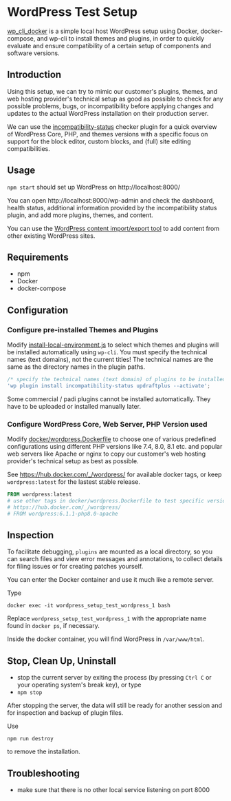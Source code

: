 # WordPress Test Setup

[wp_cli_docker](https://github.com/openmindculture/wp_cli_docker) is a simple local host WordPress setup using Docker, docker-compose, and wp-cli to install themes and plugins, in order to quickly evaluate and ensure compatibility of a certain setup of components and software versions.

## Introduction

Using this setup, we can try to mimic our customer's plugins, themes, and web hosting provider's technical setup as good as possible to check for any possible problems, bugs, or incompatibility before applying changes and updates to the actual WordPress installation on their production server.

We can use the [incompatibility-status](https://wordpress.org/plugins/incompatibility-status/) checker plugin for a quick overview of WordPress Core, PHP, and themes versions with a specific focus on support for the block editor, custom blocks, and (full) site editing compatibilities.

## Usage

`npm start` should set up WordPress on http://localhost:8000/

You can open http://localhost:8000/wp-admin and check the dashboard, health status, additional information provided by the incompatibility status plugin, and add more plugins, themes, and content.

You can use the [WordPress content import/export tool](https://learn.wordpress.org/tutorial/tools-import-and-export/) to add content from other existing WordPress sites.

## Requirements

- npm
- Docker
- docker-compose

## Configuration

### Configure pre-installed Themes and Plugins

Modify [install-local-environment.js](./install-local-environment.js) to select which themes and plugins will be installed automatically using `wp-cli`. You must specify the technical names (text domains), not the current titles! The technical names are the same as the directory names in the plugin paths.

```js
/* specify the technical names (text domain) of plugins to be installed */
'wp plugin install incompatibility-status updraftplus --activate';
```

Some commercial / padi plugins cannot be installed automatically. They have to be uploaded or installed manually later.

### Configure WordPress Core, Web Server, PHP Version used

Modify [docker/wordpress.Dockerfile](./docker/wordpress.Dockerfile) to choose one of various predefined configurations using different PHP versions like 7.4, 8.0, 8.1 etc. and popular web servers like Apache or nginx to copy our customer's web hosting provider's technical setup as best as possible.

See https://hub.docker.com/_/wordpress/ for available docker tags, or keep `wordpress:latest` for the lastest stable release.

```Dockerfile
FROM wordpress:latest
# use other tags in docker/wordpress.Dockerfile to test specific versions, see
# https://hub.docker.com/_/wordpress/
# FROM wordpress:6.1.1-php8.0-apache
```

## Inspection

To facilitate debugging, `plugins` are mounted as a local directory, so you can search files and view error messages and annotations, to collect details for filing issues or for creating patches yourself.

You can enter the Docker container and use it much like a remote server.

Type

`docker exec -it wordpress_setup_test_wordpress_1 bash`

Replace `wordpress_setup_test_wordpress_1` with the appropriate name found in `docker ps`, if necessary.

Inside the docker container, you will find WordPress in `/var/www/html`.

## Stop, Clean Up, Uninstall

- stop the current server by exiting the process (by pressing `Ctrl C` or your operating system's break key), or type
- `npm stop`

After stopping the server, the data will still be ready for another session and for inspection and backup of plugin files.

Use

`npm run destroy`

to remove the installation.

## Troubleshooting

- make sure that there is no other local service listening on port 8000



